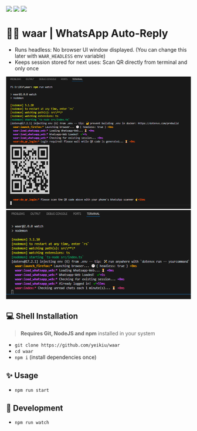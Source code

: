 <img src=".ci_badges/npm-version-badge.svg" /> <img src=".ci_badges/npm-dependencies-badge.svg" /> <img src=".ci_badges/npm-devdependencies-badge.svg" />

# 🤖💬 waar | WhatsApp Auto-Reply

- Runs headless: No browser UI window displayed. (You can change this later with `WAAR_HEADLESS` env variable) 
- Keeps session stored for next uses: Scan QR directly from terminal and only once

<img src=".github/waar_demo_1.png" />

<img src=".github/waar_demo_2.png" />


## 💻 Shell Installation

> **Requires Git, NodeJS and npm** installed in your system

- `git clone https://github.com/yeikiu/waar`
- `cd waar`
- `npm i` (install dependencies once)


## ✨ Usage

- `npm run start`


## 📝 Development

- `npm run watch`
